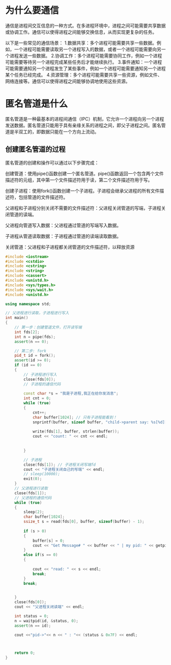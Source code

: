 # 为什么要通信
通信是进程间交互信息的一种方式。在多进程环境中，进程之间可能需要共享数据或协调工作。通信可以使得进程之间能够交换信息，从而实现更复杂的任务。

以下是一些常见的通信场景：
1.数据共享：多个进程可能需要共享一些数据。例如，一个进程可能需要读取另一个进程写入的数据，或者一个进程可能需要向另一个进程发送一些数据。
2.协调工作：多个进程可能需要协同工作，例如一个进程可能需要等待另一个进程完成某些任务后才能继续执行。
3.事件通知：一个进程可能需要通知另一个进程发生了某些事件，例如一个进程可能需要通知另一个进程某个任务已经完成。
4.资源管理：多个进程可能需要共享一些资源，例如文件、网络连接等。通信可以使得进程之间能够协调地使用这些资源。
# 匿名管道是什么

匿名管道是一种最基本的进程间通信（IPC）机制，它允许一个进程向另一个进程发送数据。匿名管道只能用于具有亲缘关系的进程之间，即父子进程之间。匿名管道是半双工的，即数据只能在一个方向上流动。
## 创建匿名管道的过程
匿名管道的创建和操作可以通过以下步骤完成：

创建管道：使用pipe()函数创建一个匿名管道。pipe()函数返回一个包含两个文件描述符的元组，其中第一个文件描述符用于读，第二个文件描述符用于写。

创建子进程：使用fork()函数创建一个子进程。子进程会继承父进程的所有文件描述符，包括管道的文件描述符。

父进程和子进程分别关闭不需要的文件描述符：父进程关闭管道的写端，子进程关闭管道的读端。

父进程向管道写入数据：父进程通过管道的写端写入数据。

子进程从管道读取数据：子进程通过管道的读端读取数据。

关闭管道：父进程和子进程都关闭管道的文件描述符，以释放资源
```c++
#include <iostream>
#include <cstdio>
#include <cstring>
#include <string>
#include <cassert>
#include <unistd.h>
#include <sys/types.h>
#include <sys/wait.h>
#include <unistd.h>

using namespace std;

// 父进程进行读取，子进程进行写入
int main()
{
    // 第一步：创建管道文件，打开读写端
    int fds[2];
    int n = pipe(fds);
    assert(n == 0);

    // 第二步: fork
    pid_t id = fork();
    assert(id >= 0);
    if (id == 0)
    {
        // 子进程进行写入
        close(fds[0]);
        // 子进程的通信代码
      
        const char *s = "我是子进程,我正在给你发消息";
        int cnt = 0;
        while (true)
        {
            cnt++;
            char buffer[1024]; // 只有子进程能看到！
            snprintf(buffer, sizeof buffer, "child->parent say: %s[%d][%d]", s, cnt, getpid());
          
            write(fds[1], buffer, strlen(buffer));
            cout << "count: " << cnt << endl;
     
       
        }

        // 子进程
        close(fds[1]); // 子进程关闭写端fd
        cout << "子进程关闭自己的写端" << endl;
        // sleep(10000);
        exit(0);
    }
    // 父进程进行读取
    close(fds[1]);
    // 父进程的通信代码
    while (true)
    {
        sleep(2);
        char buffer[1024];
        ssize_t s = read(fds[0], buffer, sizeof(buffer) - 1);
  
        if (s > 0)
        {
            buffer[s] = 0;
            cout << "Get Message# " << buffer << " | my pid: " << getpid() << endl;
        }
        else if(s == 0)
        {
        
            cout << "read: " << s << endl;
            break;
        }
        break;

     
    }
    close(fds[0]);
    cout << "父进程关闭读端" << endl;

    int status = 0;
    n = waitpid(id, &status, 0);
    assert(n == id);

    cout <<"pid->"<< n << " : "<< (status & 0x7F) << endl;



    return 0;
}
```
